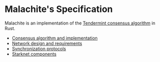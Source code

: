 # Malachite's Specification

Malachite is an implementation of the [Tendermint consensus algorithm][tendermint-arxiv] in Rust.

- [Consensus algorithm and implementation](./consensus/README.md)
- [Network design and requirements](./network/README.md)
- [Synchronization protocols](./synchronization/README.md)
- [Starknet components](./starknet/README.md)

[tendermint-arxiv]: https://arxiv.org/abs/1807.04938
